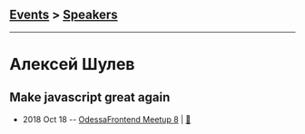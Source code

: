 ## [Events](../README.md) > [Speakers](../speakers.md)
---

# Алексей Шулев

## Make javascript great again
- 2018 Oct 18 -- [OdessaFrontend Meetup 8](https://youtu.be/z5C-fxx--sk)  | [:notebook:](https://www.slideshare.net/odessafrontend/make-javascript-great-again-odessafrontend-meetup-8)  
